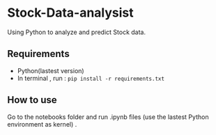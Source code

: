 # Stock-Data-analysist

Using Python to analyze and predict Stock data.

## Requirements

- Python(lastest version)
- In terminal , run : `pip install -r requirements.txt`

## How to use

Go to the notebooks folder and run .ipynb files (use the lastest Python environment as kernel) .
